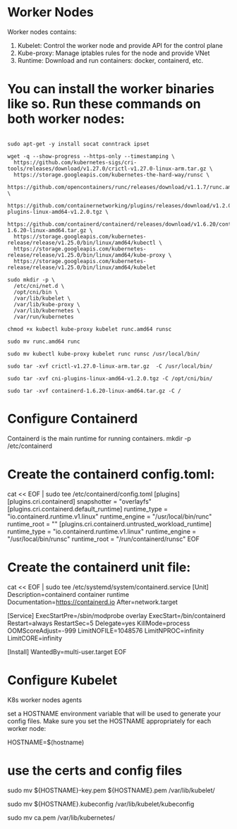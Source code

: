 # Worker Nodes

Worker nodes contains:
1. Kubelet: Control the worker node and provide API for the control plane
2. Kube-proxy: Manage iptables rules for the node and provide VNet 
3. Runtime: Download and run containers: docker, containerd, etc.

# You can install the worker binaries like so. Run these commands on both worker nodes:
```

sudo apt-get -y install socat conntrack ipset

wget -q --show-progress --https-only --timestamping \
  https://github.com/kubernetes-sigs/cri-tools/releases/download/v1.27.0/crictl-v1.27.0-linux-arm.tar.gz \
  https://storage.googleapis.com/kubernetes-the-hard-way/runsc \
  https://github.com/opencontainers/runc/releases/download/v1.1.7/runc.amd64 \
  https://github.com/containernetworking/plugins/releases/download/v1.2.0/cni-plugins-linux-amd64-v1.2.0.tgz \
  https://github.com/containerd/containerd/releases/download/v1.6.20/containerd-1.6.20-linux-amd64.tar.gz \
  https://storage.googleapis.com/kubernetes-release/release/v1.25.0/bin/linux/amd64/kubectl \
  https://storage.googleapis.com/kubernetes-release/release/v1.25.0/bin/linux/amd64/kube-proxy \
  https://storage.googleapis.com/kubernetes-release/release/v1.25.0/bin/linux/amd64/kubelet

sudo mkdir -p \
  /etc/cni/net.d \
  /opt/cni/bin \
  /var/lib/kubelet \
  /var/lib/kube-proxy \
  /var/lib/kubernetes \
  /var/run/kubernetes

chmod +x kubectl kube-proxy kubelet runc.amd64 runsc

sudo mv runc.amd64 runc

sudo mv kubectl kube-proxy kubelet runc runsc /usr/local/bin/

sudo tar -xvf crictl-v1.27.0-linux-arm.tar.gz  -C /usr/local/bin/

sudo tar -xvf cni-plugins-linux-amd64-v1.2.0.tgz -C /opt/cni/bin/

sudo tar -xvf containerd-1.6.20-linux-amd64.tar.gz -C /
```

# Configure Containerd
Containerd is the main runtime for running containers.
mkdir -p /etc/containerd
# Create the containerd config.toml:

cat << EOF | sudo tee /etc/containerd/config.toml
[plugins]
  [plugins.cri.containerd]
    snapshotter = "overlayfs"
    [plugins.cri.containerd.default_runtime]
      runtime_type = "io.containerd.runtime.v1.linux"
      runtime_engine = "/usr/local/bin/runc"
      runtime_root = ""
    [plugins.cri.containerd.untrusted_workload_runtime]
      runtime_type = "io.containerd.runtime.v1.linux"
      runtime_engine = "/usr/local/bin/runsc"
      runtime_root = "/run/containerd/runsc"
EOF

# Create the containerd unit file:

cat << EOF | sudo tee /etc/systemd/system/containerd.service
[Unit]
Description=containerd container runtime
Documentation=https://containerd.io
After=network.target

[Service]
ExecStartPre=/sbin/modprobe overlay
ExecStart=/bin/containerd
Restart=always
RestartSec=5
Delegate=yes
KillMode=process
OOMScoreAdjust=-999
LimitNOFILE=1048576
LimitNPROC=infinity
LimitCORE=infinity

[Install]
WantedBy=multi-user.target
EOF

# Configure Kubelet
K8s worker nodes agents

set a HOSTNAME environment variable that will be used to generate your config files. Make sure you set the HOSTNAME appropriately for each worker node:

HOSTNAME=$(hostname)

# use the certs and config files

sudo mv ${HOSTNAME}-key.pem ${HOSTNAME}.pem /var/lib/kubelet/

sudo mv ${HOSTNAME}.kubeconfig /var/lib/kubelet/kubeconfig

sudo mv ca.pem /var/lib/kubernetes/


